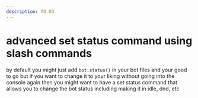 ```yaml
---
description: TO DO
---
```


# advanced set status command using slash commands

by default you might just add `bot.status()` in your bot files and your good to go but if you want to change it to your liking without going into the console again then you might want to have a set status command that allows you to change the bot status including making it in idle, dnd, etc
